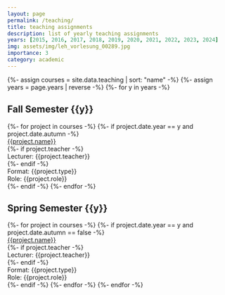 ```yaml
---
layout: page
permalink: /teaching/
title: teaching assignments
description: list of yearly teaching assignments
years: [2015, 2016, 2017, 2018, 2019, 2020, 2021, 2022, 2023, 2024]
img: assets/img/leh_vorlesung_00289.jpg
importance: 3
category: academic
---
```


<div class="teaching">
        {%- assign courses = site.data.teaching | sort: "name" -%}
        {%- assign years = page.years | reverse -%}
        {%- for y in years -%}
            <h2 class="year">Fall Semester {{y}}</h2> 
            {%- for project in courses -%}        
                {%- if project.date.year == y and project.date.autumn -%}
                    <div class="project">
                        <div class="row">
                            <!-- <div class="col-sm-4">
                                <div class="title">{{project.type}}</div>
                            </div> -->
                            <div class="col-sm-12">
                                    <a href="{{project.link}}">
                                        <div class="title">{{project.name}}</div>
                                    </a>
                                    {%- if project.teacher -%}
                                        <div>
                                            Lecturer: {{project.teacher}}
                                        </div>
                                    {%- endif -%}
                                    <div>
                                    Format: {{project.type}}
                                    </div>
                                    <div>Role:&nbsp;{{project.role}}</div>
                            </div>
                        </div>
                    </div>
                {%- endif -%}
            {%- endfor -%}
            <h2 class="year">Spring Semester {{y}}</h2> 
            {%- for project in courses -%}        
                {%- if project.date.year == y and project.date.autumn == false -%}
                    <div class="project">
                        <div class="row">
                            <!-- <div class="col-sm-4">
                                <div class="title">{{project.type}}</div>
                            </div> -->
                            <div class="col-sm-12">
                                    <a href="{{project.link}}">
                                        <div class="title">{{project.name}}</div>
                                    </a>
                                    {%- if project.teacher -%}
                                        <div>
                                            Lecturer: {{project.teacher}}
                                        </div>
                                    {%- endif -%}
                                    <div>
                                    Format: {{project.type}}
                                    </div>
                                    <div>Role:&nbsp;{{project.role}}</div>
                            </div>
                        </div>
                    </div>
                {%- endif -%}
            {%- endfor -%}
        {%- endfor -%}

</div>

